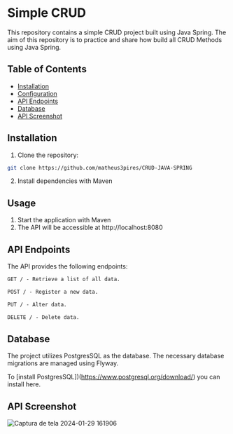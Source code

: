 # Simple CRUD
This repository contains a simple CRUD project built using Java Spring. The aim of this repository is to practice and share how build all CRUD Methods using Java Spring.

## Table of Contents

- [Installation](#installation)
- [Configuration](#configuration)
- [API Endpoints](#api-endpoints)
- [Database](#database)
- [API Screenshot](#screebshot)

## Installation

1. Clone the repository:

```bash
git clone https://github.com/matheus3pires/CRUD-JAVA-SPRING
```

2. Install dependencies with Maven

## Usage

1. Start the application with Maven
2. The API will be accessible at http://localhost:8080


## API Endpoints
The API provides the following endpoints:

```markdown
GET / - Retrieve a list of all data.

POST / - Register a new data.

PUT / - Alter data.

DELETE / - Delete data.
```

## Database
The project utilizes PostgresSQL as the database. The necessary database migrations are managed using Flyway.

To [install PostgresSQL])(https://www.postgresql.org/download/) you can install here.

## API Screenshot
![Captura de tela 2024-01-29 161906](https://github.com/matheus3pires/CRUD-JAVA-SPRING/assets/87993331/ecce4ca7-b373-4829-b64b-a7f043fffd37)
